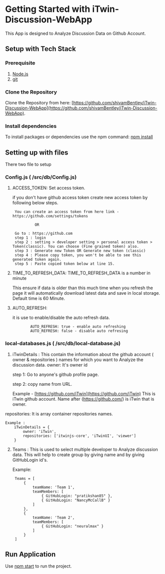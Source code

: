 # Getting Started with iTwin-Discussion-WebApp

This App is designed to Analyze Discussion Data on Github Account. 

## Setup with Tech Stack

### Prerequisite
1. [Node.js](https://nodejs.org/en)
2. [git](https://git-scm.com/)

### Clone the Repository
Clone the Repository from here: [https://github.com/shivamBentley/iTwin-Discussion-WebApp](https://github.com/shivamBentley/iTwin-Discussion-WebApp).

### Install dependencies
To install packages or dependencies use the npm command: [npm install](https://docs.npmjs.com/cli/v8/commands/npm-install)

## Setting up with files

There two file to setup 

### Config.js ( /src/db/Config.js)
1. ACCESS_TOKEN:  Set access token. 
    
    if you don't have github access token create new access token by following below steps.
        
        You can create an access token from here link - https://github.com/settings/tokens

                 OR
    
        Go to : https://github.com
        step 1 : login
        step 2 : setting > developer setting > personal access token > Token(classic). You can choose (Fine grained token) also. 
        step 3 : Generate new Token OR Generate new token (classic)
        step 4 : Please copy token, you won't be able to see this generated token again.
        step 5 : Paste copied token below at line 15. 

2. TIME_TO_REFRESH_DATA: TIME_TO_REFRESH_DATA is a number in minute 
    
    This ensure if data is older than this much time when you refresh the page it will automatically download latest data and save in local storage.
    Default time is 60 Minute. 
    
3. AUTO_REFRESH:
 
   it is use to enable/disable the auto refresh data.
   
               AUTO_REFRESH: true - enable auto refreshing 
               AUTO_REFRESH: false - disable auto refresing

### local-databases.js ( /src/db/local-database.js)

1. iTwinDetails : This contain the information about the github account ( owner & repositories ) names for which you want to Analyze the discussion data.
owner: It's owner id 

   step 1: Go to anyone's github profile page. 
   
   step 2: copy name from URL. 
   
   Example - [https://github.com/iTwin](https://github.com/iTwin) This is iTwin github account. Name after (https://github.com/) is iTwin that is owner. 

repositories: It is array container repositories names.

    Example : 
        iTwinDetails = {
            owner: 'iTwin',
            repositories: ['itwinjs-core', 'iTwinUI', 'viewer']
        }


2. Teams : This is used to select multiple developer to Analyze discussion data. This will help to create group by giving name and by giving GitHubLogin id's.

    Example:

        Teams = [
            {
                teamName: 'Team 1',
                teamMembers: [
                    { GitHubLogin: "pratikshan85" },
                    { GitHubLogin: "NancyMcCallB" }
                ]
            },
            {
                teamName: 'Team 2',
                teamMembers: [
                    { GitHubLogin: "neuralmax" }
                ]
            }
        ]


## Run Application

Use [npm start](https://create-react-app.dev/docs/getting-started/#scripts) to run the project.
